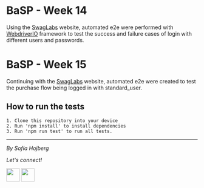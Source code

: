 # BaSP - Week 14

Using the [SwagLabs](https://www.saucedemo.com/) website, automated e2e were performed with [WebdriverIO](https://webdriver.io/) framework to test the success and failure cases of login with different users and passwords.

# BaSP - Week 15
Continuing with the [SwagLabs](https://www.saucedemo.com/) website, automated e2e were created to test the purchase flow being logged in with standard_user.

## How to run the tests
```
1. Clone this repository into your device
2. Run 'npm install' to install dependencies
3. Run 'npm run test' to run all tests.
```

<hr />

_By Sofía Hojberg_
<p>
  <i>Let's connect!</i>
</p>
  <p>
    <a href="https://www.linkedin.com/in/sofía-hojberg/" alt="Linkedin"><img src="https://cdn-icons-png.flaticon.com/512/145/145807.png" width="35px"></a>
    <a href="mailto:sofiahojberg@gmail.com" alt="Send me an email"><img src="https://cdn-icons-png.flaticon.com/512/732/732200.png" width="35px"></a>
 </p>